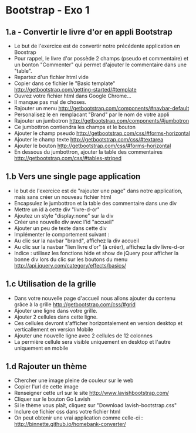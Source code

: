 # Bootstrap - Exo 1

## 1.a - Convertir le livre d'or en appli Bootstrap

- Le but de l'exercice est de  convertir notre précédente application en Boostrap
- Pour rappel, le livre d'or possède 2 champs (pseudo et commentaire) et un bonton "Commenter" qui permet d'ajouter le commentaire dans une "table".
- Repartez d'un fichier html vide
- Copier dans ce fichier le "Basic template" http://getbootstrap.com/getting-started/#template
- Ouvrez votre fichier html dans Google Chrome...
- Il manque pas mal de choses.
- Rajouter un menu http://getbootstrap.com/components/#navbar-default
- Personalisez le en remplacant "Brand" par le nom de votre appli
- Rajouter un jumbotron http://getbootstrap.com/components/#jumbotron
- Ce jumbottron contiendra les champs et le bouton
- Ajouter le champ pseudo http://getbootstrap.com/css/#forms-horizontal
- Ajouter le champ texte http://getbootstrap.com/css/#textarea
- Ajouter le bouton http://getbootstrap.com/css/#forms-horizontal
- En dessous du jumbottron, ajouter la table des commentaires http://getbootstrap.com/css/#tables-striped


## 1.b Vers une single page application

- le but de l'exercice est de "rajouter une page" dans notre application, mais sans créer un nouveau fichier html
- Encapsulez le jumbottron et la table des commentaire dans une div
- Mettre un id à cette div "livre-d-or"
- Ajoutez un style "display:none" sur la div
- Créer une nouvelle div avec l'id "accueil"
- Ajouter un peu de texte dans cette div
- Implémenter le comportement suivant :
- Au clic sur la navbar "brand", affichez la div accueil
- Au clic sur la navbar "lien livre d'or" (à créer), affichez la div livre-d-or
- Indice : utilisez les fonctions hide et show de jQuery pour afficher la bonne div lors du clic sur les boutons du menu http://api.jquery.com/category/effects/basics/

## 1.c Utilisation de la grille

- Dans votre nouvelle page d'accueil nous allons ajouter du contenu grâce à la grille http://getbootstrap.com/css/#grid
- Ajouter une ligne dans votre grille.
- Ajouter 2 cellules dans cette ligne.
- Ces cellules devront s'afficher horizontalement en version desktop et verticallement en version Mobile
- Ajouter une nouvelle ligne avec 2 cellules de 12 colonnes
- La permière cellule sera visible uniquement en desktop et l'autre uniquement en mobile

## 1.d Rajouter un thème

- Chercher une image pleine de couleur sur le web
- Copier l'url de cette image
- Renseigner cette url sur le site http://www.lavishbootstrap.com/
- Cliquer sur le bouton Go Lavish
- Si le thème vous plaît, cliquez sur "Download lavish-bootstrap.css"
- Inclure ce fichier css dans votre fichier html
- On peut obtenir une vrai application comme celle-ci : http://binnette.github.io/homebank-converter/
